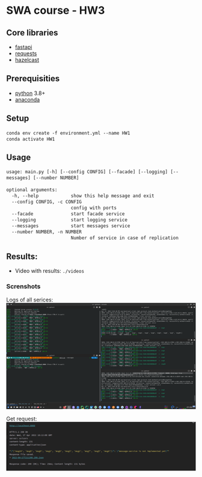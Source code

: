 # SWA course - HW3

## Core libraries
- [fastapi](https://fastapi.tiangolo.com/)
- [requests](https://docs.python-requests.org/en/latest/)
- [hazelcast](https://hazelcast.com/clients/python-2/)

## Prerequisities
- [python](https://www.python.org/) 3.8+
- [anaconda](https://docs.anaconda.com/anaconda/install/index.html)

## Setup
```
conda env create -f environment.yml --name HW1
conda activate HW1
```

## Usage
```
usage: main.py [-h] [--config CONFIG] [--facade] [--logging] [--messages] [--number NUMBER]

optional arguments:
  -h, --help            show this help message and exit
  --config CONFIG, -c CONFIG
                        config with ports
  --facade              start facade service
  --logging             start logging service
  --messages            start messages service
  --number NUMBER, -n NUMBER
                        Number of service in case of replication
```


## Results:
- Video with results: `./videos`

### Screnshots
Logs of all serices:
![](./media/logs.png)

Get request:
![](./media/get_req.png)